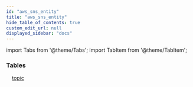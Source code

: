 ```yaml
---
id: "aws_sns_entity"
title: "aws_sns_entity"
hide_table_of_contents: true
custom_edit_url: null
displayed_sidebar: "docs"
---
```


import Tabs from '@theme/Tabs';
import TabItem from '@theme/TabItem';

<Tabs>
  <TabItem value="Components" label="Components" default>

### Tables

    [topic](../../aws/tables/aws_sns_entity_topic.Topic)

</TabItem>
  <TabItem value="Code examples" label="Code examples">

</TabItem>
</Tabs>
